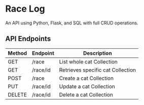 # Race Log

An API using Python, Flask, and SQL with full CRUD operations.

## API Endpoints

| Method | Endpoint| Description |
|-|-|-|
| GET | /race | List whole cat Collection |
| GET | /race/id | Retrieves specific cat Collection |
| POST | /race | Create a cat Collection |
| PUT | /race/id | Update a cat Collection |
| DELETE | /race/id | Delete a cat Collection |
